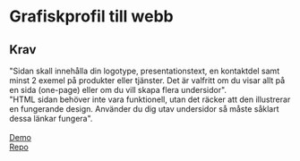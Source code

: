 # Grafiskprofil till webb

## Krav

"Sidan skall innehålla din logotype, presentationstext, en kontaktdel samt minst 2 exemel på produkter eller tjänster. Det är valfritt om du visar allt på en sida (one-page) eller om du vill skapa flera undersidor". <br>
"HTML sidan behöver inte vara funktionell, utan det räcker att den illustrerar en fungerande design.
Använder du dig utav undersidor så måste såklart dessa länkar fungera". <br> <br>
[Demo](https://elinarnten.github.io/Grafiskprofil/) <br>
[Repo](https://github.com/elinarnten/Grafiskprofil)
